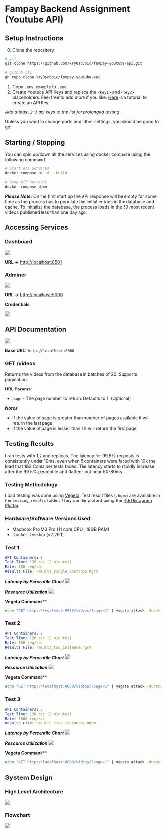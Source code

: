 # Fampay Backend Assignment (Youtube API)

## Setup Instructions
0. Clone the repository
```bash
# git
git clone https://github.com/kry0sc0pic/fampay-youtube-api.git

# github cli
gh repo clone kry0sc0pic/fampay-youtube-api
```
1. Copy `.env.example` to `.env`
2. Create Youtube API Keys and replace the `<key1>` and `<key2>` placeholders. Feel free to add more if you like. [Here](https://scribehow.com/shared/Get_API_key_for_Fampay_Assignment__yJsvVKDUT4SFxx3DJ4Yh9Q) is a tutorial to create an API Key.

_Add atleast 2-3 api keys to the list for prolonged testing_

Unless you want to change ports and other settings, you should be good to go!



## Starting / Stopping
You can spin up/down all the services using docker compose using the following command.

```bash
# Start All Services
docker compose up -d --build

# Stop All Services
docker compose down
```
***Please Note:*** On the first start up the API response will be empty for some time as the process has to populate the initial entries in the database and cache. To initialize the database, the process loads in the 50 most recent videos published less than one day ago.

## Accessing Services
### Dashboard
<img src="docs/streamlit.png">

**URL ->** [http://localhost:8501](http://localhost:8501)

### Adminer
<img src="docs/adminer.png">

**URL ->** [http://localhost:5000](http://localhost:5000)

**Credentials**

<img src="docs/adminer_credentials.png">

## API Documentation
<img src="docs/api.png">

**Base URL:** `http://localhost:8080`

### GET /videos
Returns the videos from the database in batches of 20. Supports pagination.

**URL Params:**
- `page` - The page number to return. Defaults to 1. (Optional)

***Notes***
- if the value of page is greater than number of pages available it will return the last page
- if the value of page is lesser than 1 it will return the first page

## Testing Results
I ran tests with 1,2 and replicas. The latency for 99.5% requests is consistently under 10ms, even when 5 containers were faced with 10x the load that 1&2 Container tests faced. The latency starts to rapidly increase after the 99.5% percentile and flattens out near 60-80ms.

### Testing Methodology

Load testing was done using [Vegeta](https://github.com/tsenart/vegeta). Test result files (`.hgrm`) are available in the `testing_results` folder. They can be plotted using the [HdrHistogram Plotter](https://hdrhistogram.github.io/HdrHistogram/plotFiles.html).

### Hardware/Software Versions Used:
- Macbook Pro M3 Pro (11 core CPU , 18GB RAM)
- Docker Desktop (v2.26.1)

### Test 1
```YAML
API Containers: 1
Test Time: 120 sec (2 minutes)
Rate: 100 req/sec
Results File: results_single_instance.hgrm 
```
***Latency by Percentile Chart***
<img src="testing_results/histogram_single_instance.png">

***Resource Utilization***
<img src="testing_results/resources_single_instance.png">

**Vegeta Command****
```bash
echo "GET http://localhost:8080/videos/?page=1" | vegeta attack -duration=120s -rate 100 | tee results.bin | vegeta report -type=hdrplot >> results_single_instance.hgrm
```

### Test 2
```YAML
API Containers: 2
Test Time: 120 sec (2 minutes)
Rate: 100 req/sec
Results File: results_two_instance.hgrm
```
***Latency by Percentile Chart***
<img src="testing_results/histogram_two_instances.png">

***Resource Utilization***
<img src="testing_results/resources_two_instances.png">

**Vegeta Command****
```bash
echo "GET http://localhost:8080/videos/?page=1" | vegeta attack -duration=120s -rate 100 | tee results.bin | vegeta report -type=hdrplot >> results_two_instances.hgrm
```

### Test 3
```YAML
API Containers: 5
Test Time: 120 sec (2 minutes)
Rate: 1000 req/sec
Results File: results_five_instances.hgrm
```
***Latency by Percentile Chart***
<img src="testing_results/histogram_two_instances.png">

***Resource Utilization***
<img src="testing_results/resources_two_instances.png">

**Vegeta Command****
```bash
echo "GET http://localhost:8080/videos/?page=1" | vegeta attack -duration=120s -rate 1000 | tee results.bin | vegeta report -type=hdrplot >> results_five_instances.hgrm
```

## System Design
### High Level Architecture
<img src="docs/architecture.png">

### Flowchart
<img src="docs/logic_flowchart.png">
